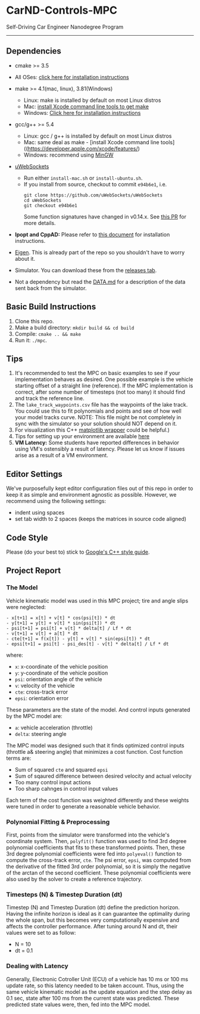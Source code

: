 # CarND-Controls-MPC
Self-Driving Car Engineer Nanodegree Program

---

## Dependencies

* cmake >= 3.5
 * All OSes: [click here for installation instructions](https://cmake.org/install/)
* make >= 4.1(mac, linux), 3.81(Windows)
  * Linux: make is installed by default on most Linux distros
  * Mac: [install Xcode command line tools to get make](https://developer.apple.com/xcode/features/)
  * Windows: [Click here for installation instructions](http://gnuwin32.sourceforge.net/packages/make.htm)
* gcc/g++ >= 5.4
  * Linux: gcc / g++ is installed by default on most Linux distros
  * Mac: same deal as make - [install Xcode command line tools]((https://developer.apple.com/xcode/features/)
  * Windows: recommend using [MinGW](http://www.mingw.org/)
* [uWebSockets](https://github.com/uWebSockets/uWebSockets)
  * Run either `install-mac.sh` or `install-ubuntu.sh`.
  * If you install from source, checkout to commit `e94b6e1`, i.e.
    ```
    git clone https://github.com/uWebSockets/uWebSockets
    cd uWebSockets
    git checkout e94b6e1
    ```
    Some function signatures have changed in v0.14.x. See [this PR](https://github.com/udacity/CarND-MPC-Project/pull/3) for more details.

* **Ipopt and CppAD:** Please refer to [this document](https://github.com/udacity/CarND-MPC-Project/blob/master/install_Ipopt_CppAD.md) for installation instructions.
* [Eigen](http://eigen.tuxfamily.org/index.php?title=Main_Page). This is already part of the repo so you shouldn't have to worry about it.
* Simulator. You can download these from the [releases tab](https://github.com/udacity/self-driving-car-sim/releases).
* Not a dependency but read the [DATA.md](./DATA.md) for a description of the data sent back from the simulator.


## Basic Build Instructions

1. Clone this repo.
2. Make a build directory: `mkdir build && cd build`
3. Compile: `cmake .. && make`
4. Run it: `./mpc`.

## Tips

1. It's recommended to test the MPC on basic examples to see if your implementation behaves as desired. One possible example
is the vehicle starting offset of a straight line (reference). If the MPC implementation is correct, after some number of timesteps
(not too many) it should find and track the reference line.
2. The `lake_track_waypoints.csv` file has the waypoints of the lake track. You could use this to fit polynomials and points and see of how well your model tracks curve. NOTE: This file might be not completely in sync with the simulator so your solution should NOT depend on it.
3. For visualization this C++ [matplotlib wrapper](https://github.com/lava/matplotlib-cpp) could be helpful.)
4.  Tips for setting up your environment are available [here](https://classroom.udacity.com/nanodegrees/nd013/parts/40f38239-66b6-46ec-ae68-03afd8a601c8/modules/0949fca6-b379-42af-a919-ee50aa304e6a/lessons/f758c44c-5e40-4e01-93b5-1a82aa4e044f/concepts/23d376c7-0195-4276-bdf0-e02f1f3c665d)
5. **VM Latency:** Some students have reported differences in behavior using VM's ostensibly a result of latency.  Please let us know if issues arise as a result of a VM environment.

## Editor Settings

We've purposefully kept editor configuration files out of this repo in order to
keep it as simple and environment agnostic as possible. However, we recommend
using the following settings:

* indent using spaces
* set tab width to 2 spaces (keeps the matrices in source code aligned)

## Code Style

Please (do your best to) stick to [Google's C++ style guide](https://google.github.io/styleguide/cppguide.html).

## Project Report

### The Model

Vehicle kinematic model was used in this MPC project; tire and angle slips were neglected:
```
- x[t+1] = x[t] + v[t] * cos(psi[t]) * dt
- y[t+1] = y[t] + v[t] * sin(psi[t]) * dt
- psi[t+1] = psi[t] + v[t] * delta[t] / Lf * dt
- v[t+1] = v[t] + a[t] * dt
- cte[t+1] = f(x[t]) - y[t] + v[t] * sin(epsi[t]) * dt
- epsi[t+1] = psi[t] - psi_des[t] - v[t] * delta[t] / Lf * dt
```

where:
- `x`: x-coordinate of the vehicle position
- `y`: y-coordinate of the vehicle position
- `psi`: orientation angle of the vehicle
- `v`: velocity of the vehicle
- `cte`: cross-track error
- `epsi`: orientation error

These parameters are the state of the model. And control inputs generated by the MPC model are:
- `a`: vehicle acceleration (throttle)
- `delta`: steering angle

The MPC model was designed such that it finds optimized control inputs (throttle a& steering angle) that minimizes a cost function. Cost function terms are:
- Sum of squared `cte` and squared `epsi`
- Sum of sqaured difference between desired velocity and actual velocity
- Too many control input actions
- Too sharp cahnges in control input values

Each term of the cost function was weighted differently and these weights were tuned in order to generate a reasonable vehicle behavior.

### Polynomial Fitting & Preprocessing
First, points from the simulator were transformed into the vehicle's coordinate system. Then, `polyfit()` function was used to find 3rd degree polynomial coefficients that fits to these transformed points. Then, these 3rd degree polynomial coefficients were fed into `polyeval()` function to compute the cross-track error, `cte`. The psi error, `epsi`, was computed from the derivative of the fitted 3rd order polynomial, so it is simply the negative of the arctan of the second coefficient. These polynomial coefficients were also used by the solver to create a reference trajectory.

### Timesteps (N) & Timestep Duration (dt)
Timestep (N) and Timestep Duration (dt) define the prediction horizon. Having the infinite horizon is ideal as it can guarantee the optimality during the whole span, but this becomes very computationally expensive and affects the controller performance. After tuning around N and dt, their values were set to as follow:
- N = 10
- dt = 0.1

### Dealing with Latency
Generally, Electronic Cotroller Unit (ECU) of a vehicle has 10 ms or 100 ms update rate, so this latency needed to be taken account. Thus, using the same vehicle kinematic model as the update equation and the step delay as 0.1 sec, state after 100 ms from the current state was predicted. These predicted state values were, then, fed into the MPC model.